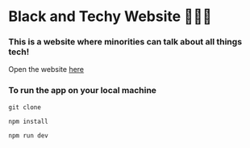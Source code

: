 # Black and Techy Website 👨🏾‍💻

### This is a website where minorities can talk about all things tech!

<!-- ### This website is not just limited to minoties, anyone can post about tech related things as well!  -->

Open the website [here](https://blackandtechy.herokuapp.com)

### To run the app on your local machine ###

```
git clone 

npm install

npm run dev
```
